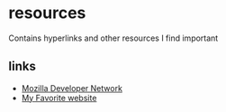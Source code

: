 # resources
Contains hyperlinks and other resources I find important
## links
* [Mozilla Developer Network](https://developer.mozilla.org/)
* [My Favorite website](https://motherfuckingwebsite.com/)
